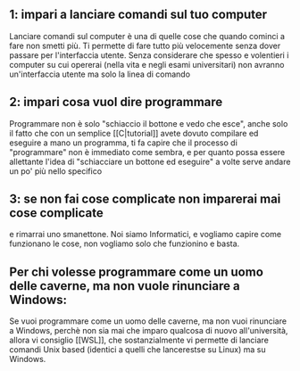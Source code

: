 ## 1: impari a lanciare comandi sul tuo computer
Lanciare comandi sul computer è una di quelle cose che quando cominci a fare non smetti più. Ti permette di fare tutto più velocemente senza dover passare per l'interfaccia utente.
Senza considerare che spesso e volentieri i computer su cui opererai (nella vita e negli esami universitari) non avranno un'interfaccia utente ma solo la linea di comando

## 2: impari cosa vuol dire programmare
Programmare non è solo "schiaccio il bottone e vedo che esce", anche solo il fatto che con un semplice [[C|tutorial]] avete dovuto compilare ed eseguire a mano un programma, ti fa capire che il processo di "programmare" non è immediato come sembra, e per quanto possa essere allettante l'idea di "schiacciare un bottone ed eseguire" a volte serve andare un po' più nello specifico

## 3: se non fai cose complicate non imparerai mai cose complicate
e rimarrai uno smanettone.
Noi siamo Informatici, e vogliamo capire come funzionano le cose, non vogliamo solo che funzionino e basta.

## Per chi volesse programmare come un uomo delle caverne, ma non vuole rinunciare a Windows:
Se vuoi programmare come un uomo delle caverne, ma non vuoi rinunciare a Windows, perchè non sia mai che imparo qualcosa di nuovo all'università, allora vi consiglio [[WSL]], che sostanzialmente vi permette di lanciare comandi Unix based (identici a quelli che lancerestse su Linux) ma su Windows.